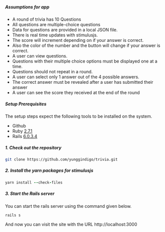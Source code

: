 ##### Assumptions for app
  - A round of trivia has 10 Questions
  - All questions are multiple-choice questions
  - Data for questions are provided in a local JSON file.
  - There is real time updates with stimulusjs.
  - The score will increment depending on if your answer is correct.
  - Also the color of the number and the button will change if your answer is correct.
  - A user can view questions.
  - Questions with their multiple choice options must be displayed one at a time.
  - Questions should not repeat in a round.
  - A user can select only 1 answer out of the 4 possible answers.
  - The correct answer must be revealed after a user has submitted their answer
  - A user can see the score they received at the end of the round

##### Setup Prerequisites

The setup steps expect the following tools to be installed on the system.

- Github
- Ruby [2.7.1](https://github.com/ruby/ruby)
- Rails [6.0.3.4](https://github.com/rails/rails)

##### 1. Check out the repository

```bash
git clone https://github.com/yunggindigo/trivia.git
```
##### 2. Install the yarn packages for stimulusjs

```ruby
yarn install --check-files
```
##### 3. Start the Rails server

You can start the rails server using the command given below.

```ruby
rails s
```

And now you can visit the site with the URL http://localhost:3000
